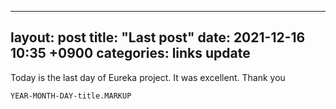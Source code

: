 
---
layout: post
title:  "Last post"
date:   2021-12-16 10:35 +0900
categories: links update
---
Today is the last day of Eureka project. It was excellent. Thank you



`YEAR-MONTH-DAY-title.MARKUP`
